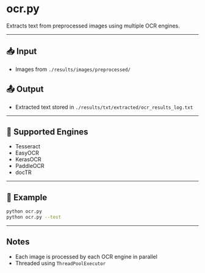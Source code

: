 # ocr.py

Extracts text from preprocessed images using multiple OCR engines.

---

## 📥 Input
- Images from `./results/images/preprocessed/`

## 📤 Output
- Extracted text stored in `./results/txt/extracted/ocr_results_log.txt`

---

## 🧠 Supported Engines
- Tesseract
- EasyOCR
- KerasOCR
- PaddleOCR
- docTR

---

## 🧪 Example
```bash
python ocr.py
python ocr.py --test
```

---

## Notes
- Each image is processed by each OCR engine in parallel
- Threaded using `ThreadPoolExecutor`